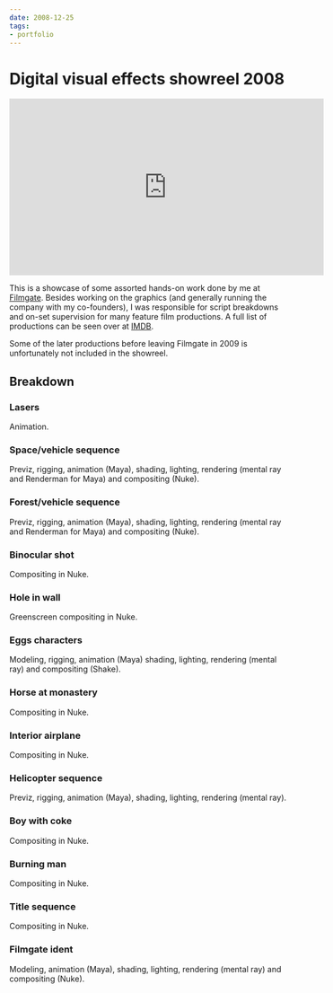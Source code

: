 ```yaml
---
date: 2008-12-25
tags:
- portfolio
---
```


# Digital visual effects showreel 2008

<p>
<iframe width="560" height="315" src="https://www.youtube.com/embed/qoUwYdO2emY" frameborder="0" allowfullscreen></iframe>
</p>


This is a showcase of some assorted hands-on work done by me at
[Filmgate](http://www.filmgate.se).
Besides working on the graphics (and generally running the company with my
co-founders), I was responsible for script breakdowns and on-set supervision
for many feature film productions. A full list of productions can be seen over
at [IMDB](http://www.imdb.com/name/nm1972642/).

<!-- more -->

Some of the later productions before leaving Filmgate in 2009 is unfortunately
not included in the showreel.


## Breakdown

### Lasers

Animation.


### Space/vehicle sequence

Previz, rigging, animation (Maya), shading, lighting, rendering (mental ray and Renderman for Maya) and compositing (Nuke).


### Forest/vehicle sequence

Previz, rigging, animation (Maya), shading, lighting, rendering (mental ray and Renderman for Maya) and compositing (Nuke).


### Binocular shot

Compositing in Nuke.


### Hole in wall

Greenscreen compositing in Nuke.


### Eggs characters

Modeling, rigging, animation (Maya) shading, lighting, rendering (mental ray) and compositing (Shake).


### Horse at monastery

Compositing in Nuke.


### Interior airplane

Compositing in Nuke.


### Helicopter sequence

Previz, rigging, animation (Maya), shading, lighting, rendering (mental ray).


### Boy with coke

Compositing in Nuke.


### Burning man

Compositing in Nuke.


### Title sequence

Compositing in Nuke.


### Filmgate ident

Modeling, animation (Maya), shading, lighting, rendering (mental ray) and compositing (Nuke).